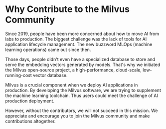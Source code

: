 # Why Contribute to the Milvus Community
Since 2019, people have been more concerned about how to move AI from labs to production. The biggest challenge was the lack of tools for AI application lifecycle management. The new buzzword MLOps (machine learning operations) came out since then.


Those days, people didn't even have a specialized database to store and serve the embedding vectors generated by models. That's why we initiated the Milvus open-source project, a high-performance, cloud-scale, low-running-cost vector database.


Milvus is a crucial component when we deploy AI applications in production. By developing the Milvus software, we are trying to supplement the machine learning toolchain. Thus users could meet the challenge of AI production deployment. 


However, without the contributors, we will not succeed in this mission. We appreciate and encourage you to join the Milvus community and make contributions altogether.
